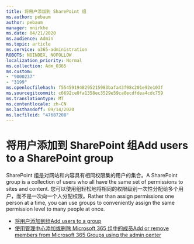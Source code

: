 ```yaml
---
title: 将用户添加到 SharePoint 组
ms.author: pebaum
author: pebaum
manager: mnirkhe
ms.date: 04/21/2020
ms.audience: Admin
ms.topic: article
ms.service: o365-administration
ROBOTS: NOINDEX, NOFOLLOW
localization_priority: Normal
ms.collection: Adm_O365
ms.custom:
- "9000237"
- "3199"
ms.openlocfilehash: f554591948295215983bafa43f98c201e92e103f
ms.sourcegitcommit: c6692ce0fa1358ec3529e59ca0ecdfdea4cdc759
ms.translationtype: MT
ms.contentlocale: zh-CN
ms.lasthandoff: 09/14/2020
ms.locfileid: "47687208"
---
```

# <a name="add-users-to-a-sharepoint-group"></a><span data-ttu-id="c9dd5-102">将用户添加到 SharePoint 组</span><span class="sxs-lookup"><span data-stu-id="c9dd5-102">Add users to a SharePoint group</span></span>

<span data-ttu-id="c9dd5-103">SharePoint 组是对网站和内容具有相同权限集的用户的集合。</span><span class="sxs-lookup"><span data-stu-id="c9dd5-103">A SharePoint group is a collection of users who all have the same set of permissions to sites and content.</span></span> <span data-ttu-id="c9dd5-104">您可以使用组轻松地将相同的权限级别一次性分配给多个用户，而不是一次向一个人分配权限。</span><span class="sxs-lookup"><span data-stu-id="c9dd5-104">Rather than assign permissions one person at a time, you can use groups to conveniently assign the same permission level to many people at once.</span></span>

- [<span data-ttu-id="c9dd5-105">将用户添加到组</span><span class="sxs-lookup"><span data-stu-id="c9dd5-105">Add users to a group</span></span>](https://docs.microsoft.com/sharepoint/customize-sharepoint-site-permissions#add-users-to-a-group)
- [<span data-ttu-id="c9dd5-106">使用管理中心添加或删除 Microsoft 365 组中的成员</span><span class="sxs-lookup"><span data-stu-id="c9dd5-106">Add or remove members from Microsoft 365 Groups using the admin center</span></span>](https://docs.microsoft.com/microsoft-365/admin/create-groups/add-or-remove-members-from-groups)